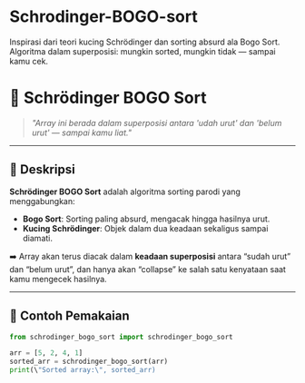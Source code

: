 # Schrodinger-BOGO-sort
Inspirasi dari teori kucing Schrödinger dan sorting absurd ala Bogo Sort. Algoritma dalam superposisi: mungkin sorted, mungkin tidak — sampai kamu cek.
# 🧪 Schrödinger BOGO Sort

> _"Array ini berada dalam superposisi antara 'udah urut' dan 'belum urut' — sampai kamu liat."_

---

## 🎯 Deskripsi

**Schrödinger BOGO Sort** adalah algoritma sorting parodi yang menggabungkan:

- **Bogo Sort**: Sorting paling absurd, mengacak hingga hasilnya urut.
- **Kucing Schrödinger**: Objek dalam dua keadaan sekaligus sampai diamati.

➡️ Array akan terus diacak dalam **keadaan superposisi** antara “sudah urut” dan “belum urut”, dan hanya akan “collapse” ke salah satu kenyataan saat kamu mengecek hasilnya.

---

## 🧪 Contoh Pemakaian

```python
from schrodinger_bogo_sort import schrodinger_bogo_sort

arr = [5, 2, 4, 1]
sorted_arr = schrodinger_bogo_sort(arr)
print(\"Sorted array:\", sorted_arr)
